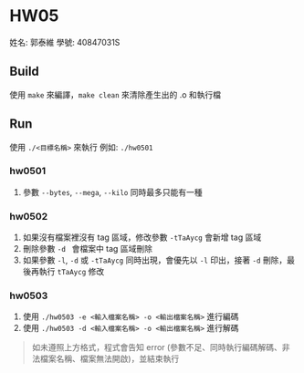 HW05
===

姓名: 郭泰維
學號: 40847031S

## Build

使用 ```make``` 來編譯，```make clean``` 來清除產生出的 .o 和執行檔


## Run

使用 ```./<目標名稱>``` 來執行
例如: ```./hw0501```

### hw0501
1. 參數 `--bytes`, `--mega`, `--kilo` 同時最多只能有一種


### hw0502
1. 如果沒有檔案裡沒有 tag 區域，修改參數 `-tTaAycg` 會新增 tag 區域
2. 刪除參數 `-d ` 會檔案中 tag 區域刪除
3. 如果參數 `-l`, `-d` 或 `-tTaAycg` 同時出現，會優先以 `-l` 印出，接著 `-d` 刪除，最後再執行 `tTaAycg` 修改

### hw0503
1. 使用 `./hw0503 -e <輸入檔案名稱> -o <輸出檔案名稱>` 進行編碼
2. 使用 `./hw0503 -d <輸入檔案名稱> -o <輸出檔案名稱>` 進行解碼

> 如未遵照上方格式，程式會告知 error (參數不足、同時執行編碼解碼、非法檔案名稱、檔案無法開啟)，並結束執行
